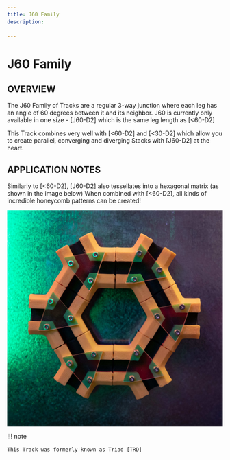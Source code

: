 ```yaml
---
title: J60 Family
description: 

---
```


# **J60 Family**



## OVERVIEW

The J60 Family of Tracks are a regular 3-way junction where each leg has an angle of 60 degrees between it and its neighbor. J60 is currently only available in one size - [J60-D2] which is the same leg length as [<60-D2]

This Track combines very well with [<60-D2] and [<30-D2] which allow you to create parallel, converging and diverging Stacks with [J60-D2] at the heart.

## APPLICATION NOTES

Similarly to [<60-D2], [J60-D2] also tessellates into a hexagonal matrix (as shown in the image below) When combined with [<60-D2], all kinds of incredible honeycomb patterns can be created!

<img src="/img/TRACKS/stx-J60_hex.jpg" style="display: block; margin: auto;">


!!! note 

	This Track was formerly known as Triad [TRD]
